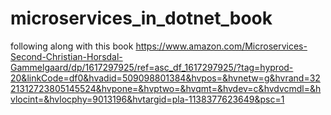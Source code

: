 # microservices_in_dotnet_book
following along with this book https://www.amazon.com/Microservices-Second-Christian-Horsdal-Gammelgaard/dp/1617297925/ref=asc_df_1617297925/?tag=hyprod-20&linkCode=df0&hvadid=509098801384&hvpos=&hvnetw=g&hvrand=3221312723805145524&hvpone=&hvptwo=&hvqmt=&hvdev=c&hvdvcmdl=&hvlocint=&hvlocphy=9013196&hvtargid=pla-1138377623649&psc=1
